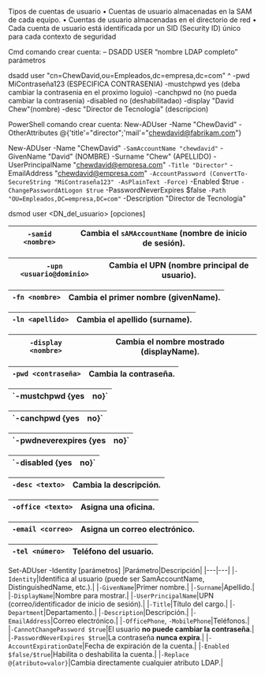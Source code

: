
Tipos de cuentas de usuario
• Cuentas de usuario almacenadas en la SAM de cada equipo. 
• Cuentas de usuario almacenadas en el directorio de red
• Cada cuenta de usuario está identificada por un SID (Security ID) único para cada contexto de seguridad

Cmd comando crear cuenta: 
– DSADD USER “nombre LDAP completo” parámetros

dsadd user "cn=ChewDavid,ou=Empleados,dc=empresa,dc=com" ^
-pwd MiContraseña123 (ESPECIFICA CONTRASENIA)
-mustchpwd yes (deba cambiar la contrasenia en el proximo loguio)
-canchpwd no  (no pueda cambiar la contrasenia)
-disabled no  (deshabilitadao)
-display "David Chew"(nombre)
-desc "Director de Tecnología" (descripcion)

PowerShell comando crear cuenta:
New-ADUser -Name "ChewDavid" -OtherAttributes @{'title'="director";'mail'="chewdavid@fabrikam.com"}


New-ADUser -Name "ChewDavid" `
-SamAccountName "chewdavid" `
-GivenName "David" (NOMBRE)
-Surname "Chew" (APELLIDO)
-UserPrincipalName "chewdavid@empresa.com" `
-Title "Director" `
-EmailAddress "chewdavid@empresa.com" `
-AccountPassword (ConvertTo-SecureString "MiContraseña123" -AsPlainText -Force) `
-Enabled $true `
-ChangePasswordAtLogon $true `
-PasswordNeverExpires $false `
-Path "OU=Empleados,DC=empresa,DC=com" `
-Description "Director de Tecnología"



dsmod user <DN_del_usuario> [opciones]

| `-samid <nombre>` | Cambia el `sAMAccountName` (nombre de inicio de sesión). |
| ----------------- | -------------------------------------------------------- |

| `-upn <usuario@dominio>` | Cambia el UPN (nombre principal de usuario). |
| ------------------------ | -------------------------------------------- |

| `-fn <nombre>` | Cambia el primer nombre (givenName). |
| -------------- | ------------------------------------ |


| `-ln <apellido>` | Cambia el apellido (surname). |
| ---------------- | ----------------------------- |

| `-display <nombre>` | Cambia el nombre mostrado (displayName). |
| ------------------- | ---------------------------------------- |

| `-pwd <contraseña>` | Cambia la contraseña. |
| ------------------- | --------------------- |

| `-mustchpwd {yes | no}` |
| ---------------- | ---- |

| `-canchpwd {yes | no}` |
| --------------- | ---- |

| `-pwdneverexpires {yes | no}` |
| ---------------------- | ---- |

| `-disabled {yes | no}` |
| --------------- | ---- |

| `-desc <texto>` | Cambia la descripción. |
| --------------- | ---------------------- |

| `-office <texto>` | Asigna una oficina. |
| ----------------- | ------------------- |

| `-email <correo>` | Asigna un correo electrónico. |
| ----------------- | ----------------------------- |

| `-tel <número>` | Teléfono del usuario. |
| --------------- | --------------------- |


Set-ADUser -Identity <usuario> [parámetros]
|Parámetro|Descripción|
|---|---|
|`-Identity`|Identifica al usuario (puede ser SamAccountName, DistinguishedName, etc.).|
|`-GivenName`|Primer nombre.|
|`-Surname`|Apellido.|
|`-DisplayName`|Nombre para mostrar.|
|`-UserPrincipalName`|UPN (correo/identificador de inicio de sesión).|
|`-Title`|Título del cargo.|
|`-Department`|Departamento.|
|`-Description`|Descripción.|
|`-EmailAddress`|Correo electrónico.|
|`-OfficePhone`, `-MobilePhone`|Teléfonos.|
|`-CannotChangePassword $true`|El usuario **no puede cambiar la contraseña**.|
|`-PasswordNeverExpires $true`|La contraseña **nunca expira**.|
|`-AccountExpirationDate`|Fecha de expiración de la cuenta.|
|`-Enabled $false/$true`|Habilita o deshabilita la cuenta.|
|`-Replace @{atributo=valor}`|Cambia directamente cualquier atributo LDAP.|